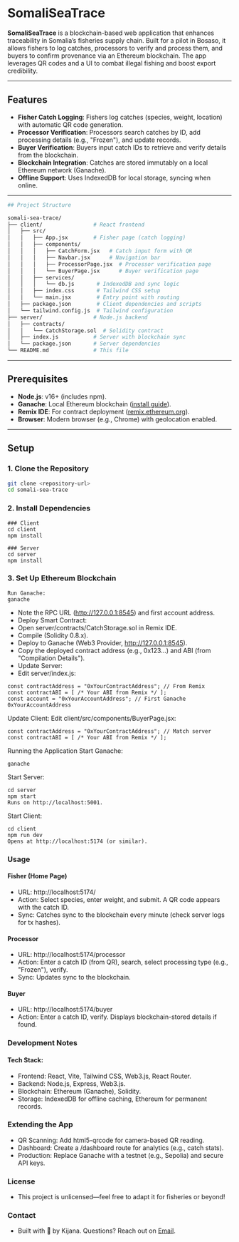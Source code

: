 # SomaliSeaTrace

**SomaliSeaTrace** is a blockchain-based web application that enhances traceability in Somalia’s fisheries supply chain.
Built for a pilot in Bosaso, it allows fishers to log catches, processors to verify and process them, and buyers to confirm provenance via an Ethereum blockchain.
The app leverages QR codes and a UI to combat illegal fishing and boost export credibility.

---

## Features

- **Fisher Catch Logging**: Fishers log catches (species, weight, location) with automatic QR code generation.
- **Processor Verification**: Processors search catches by ID, add processing details (e.g., "Frozen"), and update records.
- **Buyer Verification**: Buyers input catch IDs to retrieve and verify details from the blockchain.
- **Blockchain Integration**: Catches are stored immutably on a local Ethereum network (Ganache).
- **Offline Support**: Uses IndexedDB for local storage, syncing when online.

---
```bash
## Project Structure

somali-sea-trace/
├── client/                # React frontend
│   ├── src/
│   │   ├── App.jsx        # Fisher page (catch logging)
│   │   ├── components/
│   │   │   ├── CatchForm.jsx   # Catch input form with QR
│   │   │   ├── Navbar.jsx      # Navigation bar
│   │   │   ├── ProcessorPage.jsx  # Processor verification page
│   │   │   └── BuyerPage.jsx      # Buyer verification page
│   │   ├── services/
│   │   │   └── db.js       # IndexedDB and sync logic
│   │   ├── index.css       # Tailwind CSS setup
│   │   └── main.jsx        # Entry point with routing
│   ├── package.json        # Client dependencies and scripts
│   └── tailwind.config.js  # Tailwind configuration
├── server/                # Node.js backend
│   ├── contracts/
│   │   └── CatchStorage.sol  # Solidity contract
│   ├── index.js           # Server with blockchain sync
│   └── package.json       # Server dependencies
└── README.md              # This file

```
---

## Prerequisites

- **Node.js**: v16+ (includes npm).
- **Ganache**: Local Ethereum blockchain ([install guide](https://trufflesuite.com/ganache/)).
- **Remix IDE**: For contract deployment ([remix.ethereum.org](https://remix.ethereum.org/)).
- **Browser**: Modern browser (e.g., Chrome) with geolocation enabled.

---

## Setup

### 1. Clone the Repository

```bash
git clone <repository-url>
cd somali-sea-trace
```

### 2. Install Dependencies
```
### Client
cd client
npm install

### Server
cd server
npm install
```

### 3. Set Up Ethereum Blockchain
```
Run Ganache:
ganache
```

- Note the RPC URL (http://127.0.0.1:8545) and first account address.
- Deploy Smart Contract:
- Open server/contracts/CatchStorage.sol in Remix IDE.
- Compile (Solidity 0.8.x).
- Deploy to Ganache (Web3 Provider, http://127.0.0.1:8545).
- Copy the deployed contract address (e.g., 0x123...) and ABI (from "Compilation Details").
- Update Server:
- Edit server/index.js:

```
const contractAddress = "0xYourContractAddress"; // From Remix
const contractABI = [ /* Your ABI from Remix */ ];
const account = "0xYourAccountAddress"; // First Ganache 0xYourAccountAddress
```

Update Client:
Edit client/src/components/BuyerPage.jsx:

```
const contractAddress = "0xYourContractAddress"; // Match server
const contractABI = [ /* Your ABI from Remix */ ];
```

Running the Application
Start Ganache:
```
ganache
```

Start Server:
```
cd server
npm start
Runs on http://localhost:5001.
```

Start Client:
```
cd client
npm run dev
Opens at http://localhost:5174 (or similar).
```

### Usage
#### Fisher (Home Page)
- URL: http://localhost:5174/
- Action: Select species, enter weight, and submit. A QR code appears with the catch ID.
- Sync: Catches sync to the blockchain every minute (check server logs for tx hashes).

#### Processor
- URL: http://localhost:5174/processor
- Action: Enter a catch ID (from QR), search, select processing type (e.g., "Frozen"), verify.
- Sync: Updates sync to the blockchain.

#### Buyer
- URL: http://localhost:5174/buyer
- Action: Enter a catch ID, verify. Displays blockchain-stored details if found.

### Development Notes
#### Tech Stack:
- Frontend: React, Vite, Tailwind CSS, Web3.js, React Router.
- Backend: Node.js, Express, Web3.js.
- Blockchain: Ethereum (Ganache), Solidity.
- Storage: IndexedDB for offline caching, Ethereum for permanent records.

### Extending the App
- QR Scanning: Add html5-qrcode for camera-based QR reading.
- Dashboard: Create a /dashboard route for analytics (e.g., catch stats).
- Production: Replace Ganache with a testnet (e.g., Sepolia) and secure API keys.

### License
- This project is unlicensed—feel free to adapt it for fisheries or beyond!

### Contact
- Built with 💙 by Kijana. Questions? Reach out on [Email](klolani@yahoo.com).
